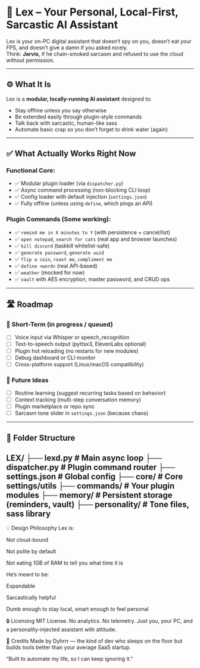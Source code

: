 # 🧠 Lex – Your Personal, Local-First, Sarcastic AI Assistant

Lex is your on-PC digital assistant that doesn’t spy on you, doesn’t eat your FPS, and doesn’t give a damn if you asked nicely.  
Think: **Jarvis**, if he chain-smoked sarcasm and refused to use the cloud without permission.

---

## ⚙️ What It Is

Lex is a **modular, locally-running AI assistant** designed to:
- Stay offline unless *you* say otherwise
- Be extended easily through plugin-style commands
- Talk back with sarcastic, human-like sass
- Automate basic crap so you don’t forget to drink water (again)

---

## ✅ What Actually Works Right Now

### Functional Core:
- ✅ Modular plugin loader (via `dispatcher.py`)
- ✅ Async command processing (non-blocking CLI loop)
- ✅ Config loader with default injection (`settings.json`)
- ✅ Fully offline (unless using `define`, which pings an API)

### Plugin Commands (Some working):
- ✅ `remind me in X minutes to Y` (with persistence + cancel/list)
- ✅ `open notepad`, `search for cats` (real app and browser launches)
- ✅ `kill discord` (taskkill whitelist-safe)
- ✅ `generate password`, `generate uuid`
- ✅ `flip a coin`, `roast me`, `compliment me`
- ✅ `define <word>` (real API-based)
- ✅ `weather` (mocked for now)
- ✅ `vault` with AES encryption, master password, and CRUD ops

---

## 🛣 Roadmap

### 🚧 Short-Term (in progress / queued)
- [ ] Voice input via Whisper or speech_recognition
- [ ] Text-to-speech output (pyttsx3, ElevenLabs optional)
- [ ] Plugin hot reloading (no restarts for new modules)
- [ ] Debug dashboard or CLI monitor
- [ ] Cross-platform support (Linux/macOS compatibility)

### 🧠 Future Ideas
- [ ] Routine learning (suggest recurring tasks based on behavior)
- [ ] Context tracking (multi-step conversation memory)
- [ ] Plugin marketplace or repo sync
- [ ] Sarcasm tone slider in `settings.json` (because chaos)

---

## 📂 Folder Structure
LEX/
├── lexd.py # Main async loop
├── dispatcher.py # Plugin command router
├── settings.json # Global config
├── core/ # Core settings/utils
├── commands/ # Your plugin modules
├── memory/ # Persistent storage (reminders, vault)
├── personality/ # Tone files, sass library
---

💡 Design Philosophy
Lex is:

Not cloud-bound

Not polite by default

Not eating 1GB of RAM to tell you what time it is

He’s meant to be:

Expandable

Sarcastically helpful

Dumb enough to stay local, smart enough to feel personal

🔒 Licensing
MIT License.
No analytics. No telemetry. Just you, your PC, and a personality-injected assistant with attitude.

🐢 Credits
Made by Dyhrrr — the kind of dev who sleeps on the floor but builds tools better than your average SaaS startup.

“Built to automate my life, so I can keep ignoring it.”



